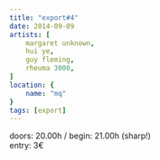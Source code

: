 ```yaml
---
title: "export#4"
date: 2014-09-09
artists: [
    margaret unknown,
    hui ye,
    guy fleming,
    rheuma 3000,
]
location: {
    name: "mq"
}
tags: [export]
---
```

doors: 20.00h / begin: 21.00h (sharp!)  
entry: 3€
